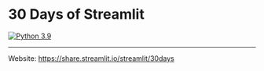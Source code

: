 # 30 Days of Streamlit
[![Python 3.9](https://img.shields.io/badge/python-3.9-blue.svg)](https://www.python.org/downloads/release/python-390/)

---

Website: https://share.streamlit.io/streamlit/30days